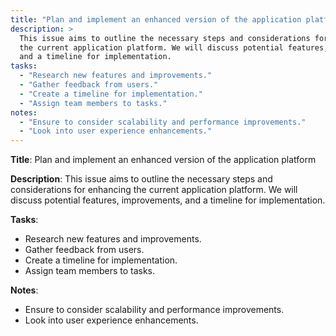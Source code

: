 ```yaml
---
title: "Plan and implement an enhanced version of the application platform"
description: >
  This issue aims to outline the necessary steps and considerations for enhancing
  the current application platform. We will discuss potential features, improvements,
  and a timeline for implementation.
tasks:
  - "Research new features and improvements."
  - "Gather feedback from users."
  - "Create a timeline for implementation."
  - "Assign team members to tasks."
notes:
  - "Ensure to consider scalability and performance improvements."
  - "Look into user experience enhancements."
---
```


**Title**: Plan and implement an enhanced version of the application platform

**Description**: This issue aims to outline the necessary steps and considerations for enhancing the current application platform. We will discuss potential features, improvements, and a timeline for implementation.

**Tasks**:
- Research new features and improvements.
- Gather feedback from users.
- Create a timeline for implementation.
- Assign team members to tasks.

**Notes**:
- Ensure to consider scalability and performance improvements.
- Look into user experience enhancements.